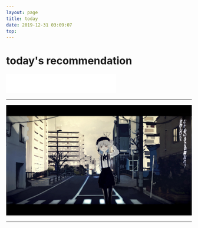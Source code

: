```yaml
---
layout: page
title: today
date: 2019-12-31 03:09:07
top:
---
```


# today's recommendation

<iframe frameborder="no" border="0" marginwidth="0" marginheight="0" width=298 height=52 src="//music.163.com/outchain/player?type=2&id=4949048&auto=1&height=32"></iframe>

---

![pixiv id: 67885191](/images/67885191_p0.jpg)

---